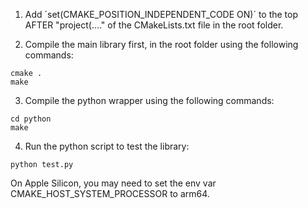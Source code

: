 1. Add ´set(CMAKE_POSITION_INDEPENDENT_CODE ON)´ to the top AFTER "project(...." of the CMakeLists.txt file in the root folder.


2. Compile the main library first, in the root folder using the following commands:
```
cmake .
make
```

3. Compile the python wrapper using the following commands:
```
cd python
make
```

4. Run the python script to test the library:
```
python test.py
```



On Apple Silicon, you may need to set the env var CMAKE_HOST_SYSTEM_PROCESSOR to arm64.
